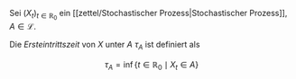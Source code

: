 Sei $(X_t)_{t \in \mathbb{R}_0}$ ein [[zettel/Stochastischer Prozess|Stochastischer Prozess]], $A \in \mathcal{L}$.

Die *Ersteintrittszeit* von $X$ unter $A$ $\tau_A$ ist definiert als

$$
	\tau_A = \inf \{ t \in \mathbb{R}_0 \mid X_t \in A \}
$$
